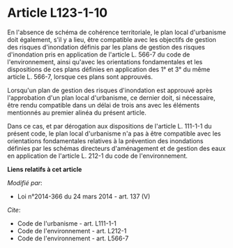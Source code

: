 # Article L123-1-10

En l'absence de schéma de cohérence territoriale, le plan local d'urbanisme doit également, s'il y a lieu, être compatible
avec les objectifs de gestion des risques d'inondation définis par les plans de gestion des risques d'inondation pris en
application de l'article L. 566-7 du code de l'environnement, ainsi qu'avec les orientations fondamentales et les
dispositions de ces plans définies en application des 1° et 3° du même article L. 566-7, lorsque ces plans sont approuvés. 

Lorsqu'un plan de gestion des risques d'inondation est approuvé après l'approbation d'un plan local d'urbanisme, ce dernier
doit, si nécessaire, être rendu compatible dans un délai de trois ans avec les éléments mentionnés au premier alinéa du
présent article. 

Dans ce cas, et par dérogation aux dispositions de l'article L. 111-1-1 du présent code, le plan local d'urbanisme n'a pas à
être compatible avec les orientations fondamentales relatives à la prévention des inondations définies par les schémas
directeurs d'aménagement et de gestion des eaux en application de l'article L. 212-1 du code de l'environnement.

**Liens relatifs à cet article**

_Modifié par_:

  - Loi n°2014-366 du 24 mars 2014 - art. 137 (V)

_Cite_:

  - Code de l'urbanisme - art. L111-1-1
  - Code de l'environnement - art. L212-1
  - Code de l'environnement - art. L566-7
